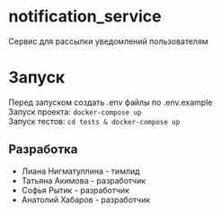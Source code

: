 # notification_service

Сервис для рассылки уведомлений пользователям

# Запуск
Перед запуском создать .env файлы по .env.example  
Запуск проекта: `docker-compose up`  
Запуск тестов: `cd tests & docker-compose up`

## Разработка
* Лиана Нигматуллина - тимлид
* Татьяна Акимова - разработчик
* Софья Рытик - разработчик
* Анатолий Хабаров - разработчик
